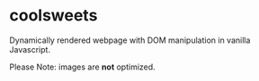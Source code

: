 # coolsweets

Dynamically rendered webpage with DOM manipulation in vanilla Javascript.

Please Note: images are **not** optimized.